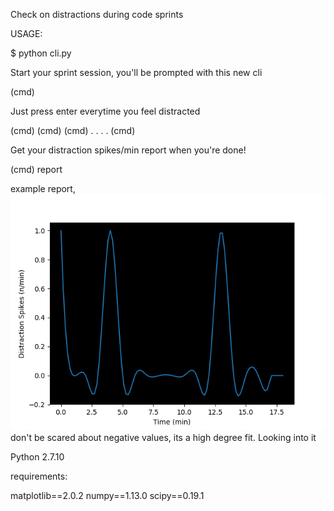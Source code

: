 Check on distractions during code sprints 

USAGE:

$ python cli.py

Start your sprint session, you'll be prompted with this new cli

(cmd)

Just press enter everytime you feel distracted

(cmd)
(cmd)
(cmd)
.
.
.
.
(cmd)

Get your distraction spikes/min report when you're done!

(cmd) report


example report,
![Alt text](/assets/spike.png?raw=true)
don't be scared about negative values, its a high degree fit. Looking into it

Python 2.7.10

requirements:

matplotlib==2.0.2
numpy==1.13.0
scipy==0.19.1
